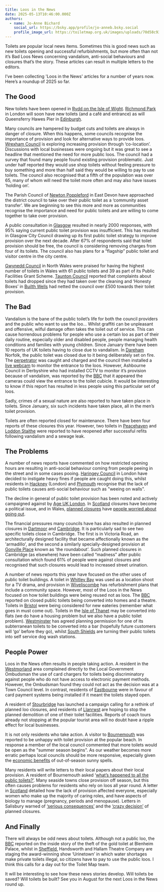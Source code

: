 ```yaml
---
title: Loos in the News
date: 2025-05-13T10:46:00.000Z
authors:
  - name: Jo-Anne Bichard
    social_url: https://bsky.app/profile/jo-anneb.bsky.social
    profile_image_url: https://toiletmap.org.uk/images/uploads/70d58c93-4e4d-4954-8dd5-f3edb0f02749.jpeg
---
```

Toilets are popular local news items. Sometimes this is good news such as new toilets opening and successful refurbishments, but more often than not it’s Bad Loos News concerning vandalism, anti-social behaviours and closures that’s the story. These articles can result in multiple letters to the editors.

I’ve been collecting 'Loos in the News' articles for a number of years now. Here’s a roundup of 2025 so far.

## The Good

New toilets have been opened in [Rydd on the Isle of Wight](https://iwobserver.co.uk/there-are-new-public-toilets-in-ryde-town-centre/). [Richmond Park](https://teddington.nub.news/news/local-news/richmond-park-to-get-better-cafe-public-toilets-and-new-entrance-257352?fbclid=IwZXh0bgNhZW0CMTEAAR4V9kskC4afuDntbfxWBonY0EX36mlkEzkB4AUCLnPpl7wt6SgC-E0Y-YV5qg_aem_lyjB7wTD2o8Gs1Hl9hTcJw) in London will soon have new toilets (and a café and entrance) as will Queensferry Hawes Pier in [Edinburgh](https://www.edinburgh.gov.uk/news/article/14167/work-begins-on-new-public-toilets-in-queensferry).

Many councils are hampered by budget cuts and toilets are always in danger of closure. When this happens, some councils recognise the importance of provision and look for alternative ways to provide loos. [Wrexham Council](https://www.dailypost.co.uk/news/north-wales-news/north-wales-council-actually-wants-31104230) is exploring increasing provision through ‘co-location’. Discussions with local businesses were ongoing but it was great to see a headline that mentioned the need for more public loos. The council had a survey that found many people found existing provision problematic. Just under half reported they would use shop toilets without feeling pressure to buy something and more than half said they would be willing to pay to use toilets. The council also recognised that a fifth of the population was over 65, many of whom will need the toilet more often and may also have issues ‘holding on’.

The Parish Council of [Newton Poppleford](https://www.sidmouthherald.co.uk/news/24979111.east-devon-village-seeks-take-ownership-public-toilets/) in East Devon have approached the district council to take over their public toilet as a ‘community asset transfer’. We are beginning to see this more and more as communities recognise the importance and need for public toilets and are willing to come together to take over provision.

A public consultation in [Glasgow](https://www.glasgowtimes.co.uk/news/scottish-news/25019410.public-toilet-charges-glasgow-removed/) resulted in nearly 2000 responses, with 95% saying current public toilet provision was insufficient. This has resulted in Glasgow City Council drawing up its first public toilet strategy to improve provision over the next decade. After 67% of respondents said that toilet provision should be free, the council is considering removing charges from four of its toilets. The council also has plans for a “flagship” public toilet and visitor centre in the city centre.

[Gwynedd Council](https://www.northwaleschronicle.co.uk/news/25013383.gwynedd-council-highest-provision-public-toilets-wales/) in North Wales were praised for having the highest number of toilets in Wales with 61 public toilets and 39 as part of its Public Facilities Grant Scheme. [Taunton Council](https://www.somersetcountygazette.co.uk/news/25046178.reduction-complaints-taunton-public-toilets/) reported that complaints about toilets had dropped since they had taken over the cleaning and ‘Honesty Boxes’ in [Builth Wells](https://www.shropshirestar.com/news/2025/03/03/honesty-boxes-at-builth-wells-public-toilets-have-netted-the-council-over-500/) had netted the council over £500 towards their toilet provision.

## The Bad

Vandalism is the bane of the public toilet’s life for both the council providers and the public who want to use the loo… Whilst graffiti can be unpleasant and offensive, wilful damage often takes the toilet out of service. This can cause horrendous problems for people who use a certain loo as part of their daily routine, especially older and disabled people, people managing health conditions and families with young children. Since January there have been 10 reports of UK toilets having to close due to vandalism. In [Dareham](https://www.edp24.co.uk/news/24870208.dereham-arson-attack-town-public-toilets-investigated/) Norfolk, the public toilet was closed due to it being deliberately set on fire. The [perpetrator](https://www.norfolk.police.uk/news/norfolk/news/news/2025/march/dereham-arson-charge/) was caught and charged and the council then installed a [live webcam](https://www.edp24.co.uk/news/25064226.live-webcam-installed-outside-dereham-public-toilets/) to monitor the entrance to the loos. However, Ashbourne Council in Derbyshire who had installed CCTV to monitor it’s provision because of vandalism, was reported by the [BBC](https://www.bbc.co.uk/news/articles/cgj5n9dzypjo) that it appeared the cameras could view the entrance to the toilet cubicle. It would be interesting to know if this report has resulted in less people using this particular set of loos.

Sadly, crimes of a sexual nature are also reported to have taken place in toilets. Since January, six such incidents have taken place, all in the men’s toilet provision.

Toilets are often reported closed for maintenance. There have been four reports of these closures this year. However, two toilets in [Peacehaven](https://www.theargus.co.uk/news/25037160.peacehaven-public-toilets-transformed-following-arson-attack/) and [Loddon Staithe](https://www.becclesandbungayjournal.co.uk/news/24864621.public-toilets-loddon-staithe-norfolk-now-reopened/) were reported to have reopened after successful refits following vandalism and a sewage leak.

## The Problems

A number of news reports have commented on how restricted opening hours are resulting in anti-social behaviour coming from people peeing in the street and in some cases pooing. [Haringey Council](https://www.times-series.co.uk/news/24890595.haringey-council-brings-1k-fine-urinating-public/) in London have decided to instigate heavy fines if people are caught doing this, whilst residents in [Hackney](https://www.mylondon.news/news/east-london-news/disgusted-londoners-fed-up-people-30857627) (London) and [Plymouth](https://www.plymouthherald.co.uk/news/news-opinion/public-toilet-closures-blamed-antisocial-10070739) recognise that the lack of public toilets causes anti-social behaviour such as "weeing on walls".

The decline in general of public toilet provision has been noted and actively campaigned against by [Age UK London](https://www.bbc.co.uk/news/articles/c626wqyqzg1o). In [Scotland](https://www.dailyrecord.co.uk/news/politics/public-toilets-scotland-shut-down-34406197) closures have become a political issue, and in Wales, [planned closures](https://www.dailypost.co.uk/news/communities-set-lose-public-toilets-31305601) have [people worried about going out](https://www.dailypost.co.uk/news/news-opinion/plans-close-public-toilets-branded-31336321).

The financial pressures many councils have has also resulted in planned closures in [Dartmoor](https://www.plymouthherald.co.uk/news/plymouth-news/dartmoor-public-toilets-close-due-10071543) and [Cambridge](https://www.cambridge-news.co.uk/news/news-opinion/its-madness-plan-close-public-31036901). It is particularly sad to see two specific toilets close in Cambridge. The first is in Victoria Road, an architecturally designed facility that became affectionally known as the 'armadillo', and the second a similarly specially-designed provision at [Gonville Place](https://www.cambridge-news.co.uk/news/cambridge-news/concerns-visitors-could-caught-short-31009184) known as 'the roundabout'. Such planned closures in Cambridge (as elsewhere) have been called “madness” after public consultation which found 61% of people were against closures and recognised that such closures would lead to increased street urination.

A number of news reports this year have focused on the other uses of public toilet buildings. A toilet in [Whitley Bay](https://www.chroniclelive.co.uk/news/tv/vera-whitley-bay-toilets-club-30888403) was used as a location shoot for a TV drama, and provision in [Wiveliscombe](https://somersetleveller.co.uk/news/plan-to-reduce-public-toilets-in-somerset-town-and-replace-it-with-community-building/) has refurbishment plans that include a community space. However, most of the Loos in the News focused on how toilet buildings were being reused not as loos. The [BBC](https://www.bbc.co.uk/news/articles/crmjgz8wnd0o) reported on closed public toilets being converted into homes and a theatre. Toilets in [Bristol](https://www.bristolpost.co.uk/news/news-opinion/diner-plan-bristol-public-toilets-10090564) were being considered for new eateries (remember what goes in must come out). Toilets in the [Isle of Thanet](https://theisleofthanetnews.com/2025/04/08/approval-for-westbrook-prom-former-public-toilets-to-be-converted-into-two-flats/#mh-comments) may be converted into flats (we do have a housing problem but we also have a public toilet problem). [Westminster](https://www.mylondon.news/news/zone-1-news/disused-toilets-near-oxford-street-30939123) has agreed planning permission for one of its subterranean toilets to be converted into a bar (hopefully future customers will ‘go’ before they go), whilst [South Shields](https://www.shieldsgazette.com/news/politics/council/old-public-toilets-on-south-shields-seafront-gets-new-lease-of-life-as-self-service-dog-wash-5063299) are turning their public toilets into self service dog wash stations.

## People Power

Loos in the News often results in people taking action. A resident in the [Westmorland](https://www.thewestmorlandgazette.co.uk/news/24853064.woman-complains-government-watchdog-public-toilets/) area complained directly to the Local Government Ombudsman the use of card chargers for toilets being discriminatory against people who do not have access to electronic payment methods. However, the Ombudsman found they could not act as the decision was at a Town Council level. In contrast, residents of [Eastbourne](https://www.thewestmorlandgazette.co.uk/news/24853064.woman-complains-government-watchdog-public-toilets/) were in favour of card payment systems being installed if it meant the toilets stayed open.

A resident of [Stourbridge](https://www.stourbridgenews.co.uk/news/24912759.rethink-demanded-plan-close-public-toilets-dudley/) has launched a campaign calling for a rethink of planned loo closures, and residents of [Llanrwst](https://www.dailypost.co.uk/news/north-wales-news/demolition-countdown-public-toilets-leaves-30944180) are hoping to stop the planned demolition of one of their toilet facilities. Reports of coach tours already not stopping at the popular tourist area will no doubt have a ripple effect for local businesses. 

It is not only residents who take action. A visitor to [Bournemouth](https://www.bournemouthecho.co.uk/news/25061201.bcp-need-make-sure-clean-toilets-beach/) was reported to be unhappy with toilet provision at the popular beach. In response a member of the local council commented that more toilets would be open as the "summer season begins". As our weather becomes more erratic perhaps local councils should be more responsive, especially given the [economic benefits](https://www.theguardian.com/business/2025/apr/15/welcome-green-shoots-warm-march-weather-gives-11-lift-to-uk-retail-sales) of out-of-season sunny spells.

Many residents will write letters to their local papers about their local provision. A resident of Bournemouth asked ‘[what’s happened to all the public toilets?’](https://www.bournemouthecho.co.uk/news/25059476.letter-whats-happened-public-toilets-/). Many seaside towns close provision off season, but this often causes problems for residents who rely on loos all year round. A letter in [Scotland](https://www.heraldscotland.com/opinion/24849585.public-toilets-issue-dignity-everyone---especially-women/) detailed how the lack of provision affected everyone, especially women who make up the majority of caring roles, and have aspects of biology to manage (pregnancy, periods and menopause). Letters in Salisbury warned of [‘serious consequences’](https://www.salisburyjournal.co.uk/news/24850114.serious-consequences-salisbury-public-toilets-close/) and the [‘crazy decision’](https://www.salisburyjournal.co.uk/news/24850114.serious-consequences-salisbury-public-toilets-close/) of planned closures.

## And Finally

There will always be odd news about toilets. Although not a public loo, the [BBC](https://www.bbc.co.uk/news/articles/cjev7vn4qp0o) reported on the inside story of the theft of the gold toilet at Blenheim Palace, whilst in [Sheffield,](https://www.thestar.co.uk/arts-and-culture/a-crisis-in-the-public-toilet-network-thats-something-to-sing-about-5000825) Handsworth and Hallam Theatre Company are staging the award-winning show ‘Urinetown’ in which water shortages make private toilets illegal, so citizens have to pay to use the public loos. I think this calls for a day out for the Toilet Map team.

It will be interesting to see how these news stories develop. Will toilets be saved? Will toilets be built? See you in August for the next Loos in the News round up.
